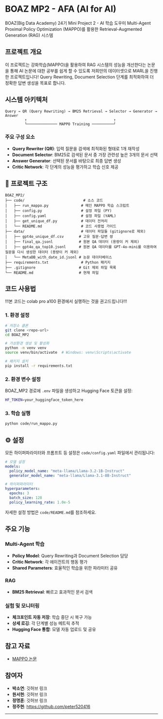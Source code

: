 # BOAZ MP2 - AFA (AI for AI)

BOAZ(Big Data Academy) 24기 Mini Project 2 - AI 학습 도우미
Multi-Agent Proximal Policy Optimization (MAPPO)를 활용한 Retrieval-Augmented Generation (RAG) 시스템

## 프로젝트 개요

이 프로젝트는 강화학습(MAPPO)을 활용하여 RAG 시스템의 성능을 개선한다는 논문을 통해 AI 논문에 대한 공부를 쉽게 할 수 있도록 저희만의 데이터셋으로 MARL을 진행한 프로젝트입니다!
Query Rewriting, Document Selection 단계를 최적화하여 더 정확한 답변 생성을 목표로 합니다.

## 시스템 아키텍처

```
Query → QR (Query Rewriting) → BM25 Retrieval → Selector → Generator → Answer
         ↑                                        ↑
         └────────────── MAPPO Training ──────────┘
```

### 주요 구성 요소
- **Query Rewriter (QR)**: 입력 질문을 검색에 최적화된 형태로 1개 재작성
- **Document Selector**: BM25로 검색된 문서 중 가장 관련성 높은 3개의 문서 선택
- **Answer Generator**: 선택된 문서를 바탕으로 최종 답변 생성
- **Critic Network**: 각 단계의 성능을 평가하고 학습 신호 제공

## 📁 프로젝트 구조

```
BOAZ_MP2/
├── code/                           # 소스 코드
│   ├── run_mappo.py               # 메인 MAPPO 학습 스크립트
│   ├── config.py                  # 설정 파일 (PY)
│   ├── config.yaml                # 설정 파일 (YAML)
│   ├── get_unique_df.py           # 데이터 전처리
│   └── README.md                  # 코드 사용법 가이드
├── data/                          # 데이터 파일들 (gitignore로 제외)
│   ├── gpt4o_unique_df.csv       # 고유 질문-답변 쌍
│   ├── final_qa.jsonl            # 원본 QA 데이터 (용량이 커 제외)
│   ├── gpt4o_qa_top10.jsonl      # 원본 QA 데이터를 GPT-4o-mini를 이용하여 질문을 다시 생성한 데이터 (용량이 커 제외)
│   └── MetaDB_with_date_id.jsonl # 논문 데이터베이스
├── requirements.txt               # Python 패키지
├── .gitignore                    # Git 제외 파일 목록
└── README.md                     # 현재 파일
```

## 코드 사용법
!!!본 코드는 colab pro a100 환경에서 실행하는 것을 권고드립니다!!!

### 1. 환경 설정

```bash
# 저장소 클론
git clone <repo-url>
cd BOAZ_MP2

# 가상환경 생성 및 활성화
python -m venv venv
source venv/bin/activate  # Windows: venv\Scripts\activate

# 패키지 설치
pip install -r requirements.txt
```

### 2. 환경 변수 설정

BOAZ_MP2 경로에 `.env` 파일을 생성하고 Hugging Face 토큰을 설정:

```bash
HF_TOKEN=your_huggingface_token_here
```


### 3. 학습 실행

```bash
python code/run_mappo.py
```

## ⚙️ 설정

모든 하이퍼파라미터와 프롬프트 등 설정은 `code/config.yaml` 파일에서 관리됩니다:

```yaml
# 모델 설정
models:
  policy_model_name: "meta-llama/Llama-3.2-1B-Instruct"
  generator_model_name: "meta-llama/Llama-3.1-8B-Instruct"

# 하이퍼파라미터
hyperparameters:
  epochs: 3
  batch_size: 128
  policy_learning_rate: 1.0e-5
```

자세한 설정 방법은 `code/README.md`를 참조하세요.

## 주요 기능

### Multi-Agent 학습
- **Policy Model**: Query Rewriting과 Document Selection 담당
- **Critic Network**: 각 에이전트의 행동 평가
- **Shared Parameters**: 효율적인 학습을 위한 파라미터 공유

### RAG
- **BM25 Retrieval**: 빠르고 효과적인 문서 검색

### 실험 및 모니터링
- **체크포인트 자동 저장**: 학습 중단 시 복구 가능
- **상세 로깅**: 각 단계별 성능 메트릭 추적
- **Hugging Face 통합**: 모델 자동 업로드 및 공유

## 참고 자료

- [MAPPO 논문](https://arxiv.org/abs/2501.15228)

## 참여자

- **박소연**: 깃허브 링크
- **원서현**: 깃허브 링크
- **정명훈**: 깃허브 링크
- **정주현**: https://github.com/peter520416

--- 
